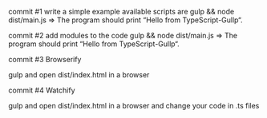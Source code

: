 commit #1
write a simple example 
available scripts are 
gulp && node dist/main.js => The program should print “Hello from TypeScript-Gullp“.

commit #2
add modules to the code
gulp && node dist/main.js => The program should print “Hello from TypeScript-Gullp“.

commit #3
Browserify

gulp and open dist/index.html in a browser 


commit #4
Watchify

gulp and open dist/index.html in a browser  and change your code in .ts files
